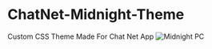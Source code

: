 # ChatNet-Midnight-Theme
Custom CSS Theme Made For Chat Net App
![Midnight PC](https://github.com/ORGN0V4K/ChatNet-Midnight-Theme/assets/141635166/234977ce-3a62-4890-be6d-15667336e41e)
